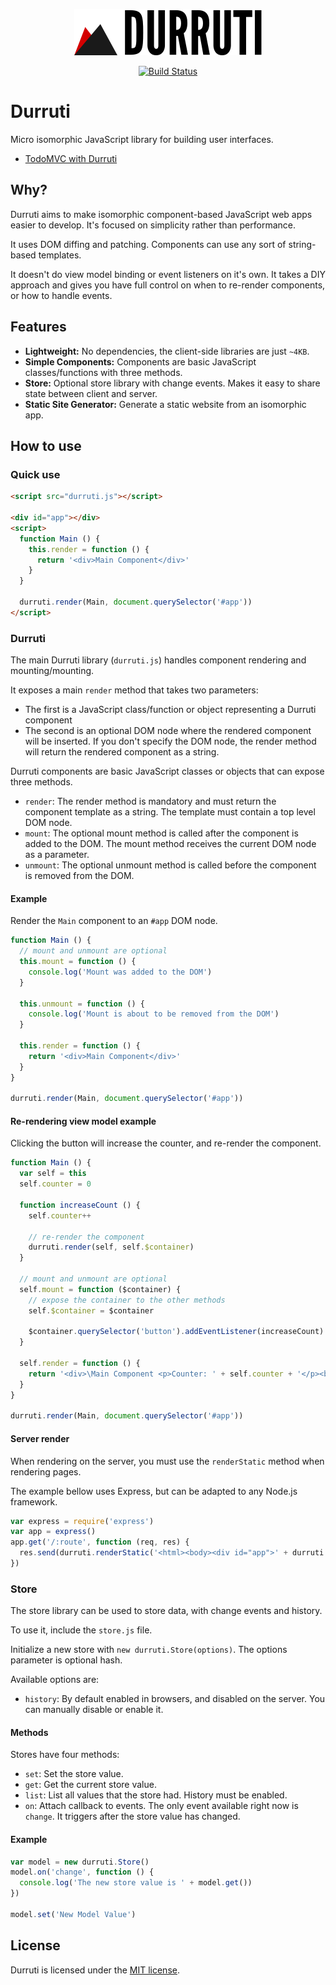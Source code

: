 <p align="center"><a href="https://github.com/ghinda/durruti" target="_blank"><img width="300" src="artwork/durruti-logo.png"></a></p>

<p align="center">
  <a href="https://travis-ci.org/ghinda/durruti"><img src="https://api.travis-ci.org/ghinda/durruti.svg" alt="Build Status"></a>
</p>

# Durruti

Micro isomorphic JavaScript library for building user interfaces.

* [TodoMVC with Durruti](https://github.com/ghinda/durruti-todomvc)

## Why?

Durruti aims to make isomorphic component-based JavaScript web apps easier to develop. It's focused on simplicity rather than performance.

It uses DOM diffing and patching. Components can use any sort of string-based templates.

It doesn't do view model binding or event listeners on it's own. It takes a DIY approach and gives you have full control on when to re-render components, or how to handle events.

## Features

* **Lightweight:** No dependencies, the client-side libraries are just `~4KB`.
* **Simple Components:** Components are basic JavaScript classes/functions with three methods.
* **Store:** Optional store library with change events. Makes it easy to share state between client and server.
* **Static Site Generator:** Generate a static website from an isomorphic app.

## How to use

### Quick use

```html
<script src="durruti.js"></script>

<div id="app"></div>
<script>
  function Main () {
    this.render = function () {
      return '<div>Main Component</div>'
    }
  }

  durruti.render(Main, document.querySelector('#app'))
</script>
```

### Durruti

The main Durruti library (`durruti.js`) handles component rendering and mounting/mounting.

It exposes a main `render` method that takes two parameters:

* The first is a JavaScript class/function or object representing a Durruti component
* The second is an optional DOM node where the rendered component will be inserted. If you don't specify the DOM node, the render method will return the rendered component as a string.

Durruti components are basic JavaScript classes or objects that can expose three methods.

* `render`: The render method is mandatory and must return the component template as a string. The template must contain a top level DOM node.
* `mount`: The optional mount method is called after the component is added to the DOM. The mount method receives the current DOM node as a parameter.
* `unmount`: The optional unmount method is called before the component is removed from the DOM.

#### Example

Render the `Main` component to an `#app` DOM node.

```javascript
function Main () {
  // mount and unmount are optional
  this.mount = function () {
    console.log('Mount was added to the DOM')
  }

  this.unmount = function () {
    console.log('Mount is about to be removed from the DOM')
  }

  this.render = function () {
    return '<div>Main Component</div>'
  }
}

durruti.render(Main, document.querySelector('#app'))
```

#### Re-rendering view model example

Clicking the button will increase the counter, and re-render the component.

```javascript
function Main () {
  var self = this
  self.counter = 0

  function increaseCount () {
    self.counter++

    // re-render the component
    durruti.render(self, self.$container)
  }

  // mount and unmount are optional
  self.mount = function ($container) {
    // expose the container to the other methods
    self.$container = $container

    $container.querySelector('button').addEventListener(increaseCount)
  }

  self.render = function () {
    return '<div>\Main Component <p>Counter: ' + self.counter + '</p><button>Increase count</button></div>'
  }
}

durruti.render(Main, document.querySelector('#app'))
```

#### Server render

When rendering on the server, you must use the `renderStatic` method when rendering pages.

The example bellow uses Express, but can be adapted to any Node.js framework.

```javascript
var express = require('express')
var app = express()
app.get('/:route', function (req, res) {
  res.send(durruti.renderStatic('<html><body><div id="app">' + durruti.render(Main) + '</div></body></html>'))
})
```


### Store

The store library can be used to store data, with change events and history.

To use it, include the `store.js` file.

Initialize a new store with `new durruti.Store(options)`. The options parameter is optional hash.

Available options are:

* `history`: By default enabled in browsers, and disabled on the server. You can manually disable or enable it.


#### Methods

Stores have four methods:

* `set`: Set the store value.
* `get`: Get the current store value.
* `list`: List all values that the store had. History must be enabled.
* `on`: Attach callback to events. The only event available right now is `change`. It triggers after the store value has changed.

#### Example

```javascript
var model = new durruti.Store()
model.on('change', function () {
  console.log('The new store value is ' + model.get())
})

model.set('New Model Value')
```

## License

Durruti is licensed under the [MIT license](LICENSE).

